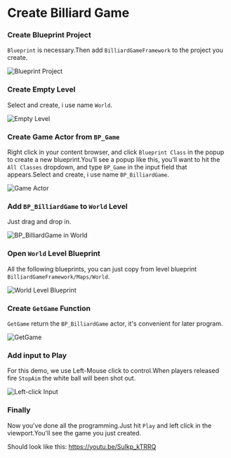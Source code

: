 # Create Billiard Game

### Create Blueprint Project
```Blueprint``` is necessary.Then add ```BilliardGameFramework``` to the project you create.

![Blueprint Project](https://github.com/xiaoshuangLi/Unreal-Documation/raw/master/BilliardGameFramework/CreateBilliardGame/imgs/CreateBlueprintGame.png)

### Create Empty Level
Select and create, i use name ```World```.

![Empty Level](https://github.com/xiaoshuangLi/Unreal-Documation/blob/master/BilliardGameFramework/CreateBilliardGame/imgs/CreateEmptyLevel.png)

### Create Game Actor from ```BP_Game```

Right click in your content browser, and click ```Blueprint Class``` in the popup to create a new blueprint.You’ll see a popup like this, you’ll want to hit the ```All Classes``` dropdown, and type ```BP_Game``` in the input field that appears.Select and create, i use name ```BP_BilliardGame```.

![Game Actor](https://github.com/xiaoshuangLi/Unreal-Documation/blob/master/BilliardGameFramework/CreateBilliardGame/imgs/CreateGameBlueprint.png)

### Add ```BP_BilliardGame``` to ```World``` Level

Just drag and drop in.

![BP_BilliardGame in World](https://github.com/xiaoshuangLi/Unreal-Documation/blob/master/BilliardGameFramework/CreateBilliardGame/imgs/AddGameActor.png)

### Open ```World``` Level Blueprint

All the following blueprints, you can just copy from level blueprint ```BilliardGameFramework/Maps/World```.

![World Level Blueprint](https://github.com/xiaoshuangLi/Unreal-Documation/blob/master/BilliardGameFramework/CreateBilliardGame/imgs/OpenLevelBlueprint.png)

### Create ```GetGame``` Function

```GetGame``` return the ```BP_BilliardGame``` actor, it's convenient for later program.

![GetGame](https://github.com/xiaoshuangLi/Unreal-Documation/blob/master/BilliardGameFramework/CreateBilliardGame/imgs/CreateFunctionGetGame.png)

### Add input to Play

For this demo, we use Left-Mouse click to control.When players released fire ```StopAim``` the white ball will been shot out.

![Left-click Input](https://github.com/xiaoshuangLi/Unreal-Documation/blob/master/BilliardGameFramework/CreateBilliardGame/imgs/CreateInputEvent.png?2)

### Finally

Now you've done all the programming.Just hit ```Play``` and left click in the viewport.You'll see the game you just created.

Should look like this: https://youtu.be/SuIkp_kTRRQ

